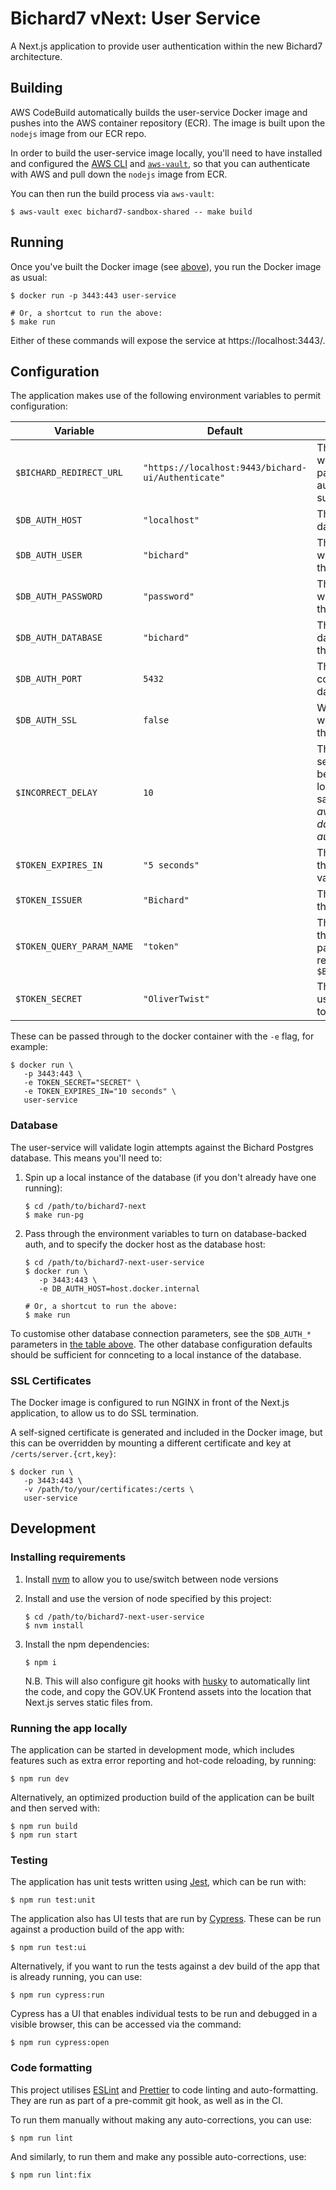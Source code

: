 # Bichard7 vNext: User Service

A Next.js application to provide user authentication within the new Bichard7 architecture.

## Building

AWS CodeBuild automatically builds the user-service Docker image and pushes into the AWS container repository (ECR). The image is built upon the `nodejs` image from our ECR repo.

In order to build the user-service image locally, you'll need to have installed and configured the [AWS CLI](https://aws.amazon.com/cli/) and [`aws-vault`](https://github.com/99designs/aws-vault), so that you can authenticate with AWS and pull down the `nodejs` image from ECR.

You can then run the build process via `aws-vault`:

```shell
$ aws-vault exec bichard7-sandbox-shared -- make build
```

## Running

Once you've built the Docker image (see [above](#building)), you run the Docker image as usual:

```shell
$ docker run -p 3443:443 user-service

# Or, a shortcut to run the above:
$ make run
```

Either of these commands will expose the service at https://localhost:3443/.

## Configuration

The application makes use of the following environment variables to permit configuration:

| Variable                  | Default                                            | Description                                                                                                                                      |
|---------------------------|----------------------------------------------------|--------------------------------------------------------------------------------------------------------------------------------------------------|
| `$BICHARD_REDIRECT_URL`   | `"https://localhost:9443/bichard-ui/Authenticate"` | The URL to redirect to with a token as a GET parameter when authentication is successful                                                         |
| `$DB_AUTH_HOST`           | `"localhost"`                                      | The hostname of the database server                                                                                                              |
| `$DB_AUTH_USER`           | `"bichard"`                                        | The username to use when connecting to the database                                                                                              |
| `$DB_AUTH_PASSWORD`       | `"password"`                                       | The password to use when connecting to the database                                                                                              |
| `$DB_AUTH_DATABASE`       | `"bichard"`                                        | The name of the database containing the user information                                                                                         |
| `$DB_AUTH_PORT`           | `5432`                                             | The port number to connect to the database on                                                                                                    |
| `$DB_AUTH_SSL`            | `false`                                            | Whether to use SSL when connecting to the database                                                                                               |
| `$INCORRECT_DELAY`        | `10`                                               | The amount of time (in seconds) to wait between successive login attemps for the same user (*only available when using database authentication*) |
| `$TOKEN_EXPIRES_IN`       | `"5 seconds"`                                      | The amount of time the tokens should be valid for after issuing                                                                                  |
| `$TOKEN_ISSUER`           | `"Bichard"`                                        | The string to use as the token issuer (`iss`)                                                                                                    |
| `$TOKEN_QUERY_PARAM_NAME` | `"token"`                                          | The name to use for the token query parameter when redirecting to `$BICHARD_REDIRECT_URL`                                                        |
| `$TOKEN_SECRET`           | `"OliverTwist"`                                    | The HMAC secret to use for signing the tokens                                                                                                    |

These can be passed through to the docker container with the `-e` flag, for example:

```shell
$ docker run \
   -p 3443:443 \
   -e TOKEN_SECRET="SECRET" \
   -e TOKEN_EXPIRES_IN="10 seconds" \
   user-service
```

### Database

The user-service will validate login attempts against the Bichard Postgres database. This means you'll need to:

1. Spin up a local instance of the database (if you don't already have one running):
   ```shell
   $ cd /path/to/bichard7-next
   $ make run-pg
   ```

1. Pass through the environment variables to turn on database-backed auth, and to specify the docker host as the database host:
   ```shell
   $ cd /path/to/bichard7-next-user-service
   $ docker run \
      -p 3443:443 \
      -e DB_AUTH_HOST=host.docker.internal

   # Or, a shortcut to run the above:
   $ make run
   ```

To customise other database connection parameters, see the `$DB_AUTH_*` parameters in [the table above](#Configuration). The other database configuration defaults should be sufficient for connceting to a local instance of the database.

### SSL Certificates

The Docker image is configured to run NGINX in front of the Next.js application, to allow us to do SSL termination.

A self-signed certificate is generated and included in the Docker image, but this can be overridden by mounting a different certificate and key at `/certs/server.{crt,key}`:

```shell
$ docker run \
   -p 3443:443 \
   -v /path/to/your/certificates:/certs \
   user-service
```

## Development

### Installing requirements

1. Install [nvm](https://github.com/nvm-sh/nvm#installing-and-updating) to allow you to use/switch between node versions

1. Install and use the version of node specified by this project:
   ```shell
   $ cd /path/to/bichard7-next-user-service
   $ nvm install
   ```

1. Install the npm dependencies:
   ```shell
   $ npm i
   ```
   N.B. This will also configure git hooks with [husky](https://typicode.github.io/husky/) to automatically lint the code, and copy the GOV.UK Frontend assets into the location that Next.js serves static files from.

### Running the app locally

The application can be started in development mode, which includes features such as extra error reporting and hot-code reloading, by running:

```shell
$ npm run dev
```

Alternatively, an optimized production build of the application can be built and then served with:

```shell
$ npm run build
$ npm run start
```

### Testing

The application has unit tests written using [Jest](https://jestjs.io/), which can be run with:

```shell
$ npm run test:unit
```

The application also has UI tests that are run by [Cypress](https://www.cypress.io/). These can be run against a production build of the app with:

```shell
$ npm run test:ui
```

Alternatively, if you want to run the tests against a dev build of the app that is already running, you can use:

```shell
$ npm run cypress:run
```

Cypress has a UI that enables individual tests to be run and debugged in a visible browser, this can be accessed via the command:

```shell
$ npm run cypress:open
```

### Code formatting

This project utilises [ESLint](https://eslint.org/) and [Prettier](https://prettier.io/) to code linting and auto-formatting. They are run as part of a pre-commit git hook, as well as in the CI.

To run them manually without making any auto-corrections, you can use:

```shell
$ npm run lint
```

And similarly, to run them and make any possible auto-corrections, use:

```shell
$ npm run lint:fix
```
